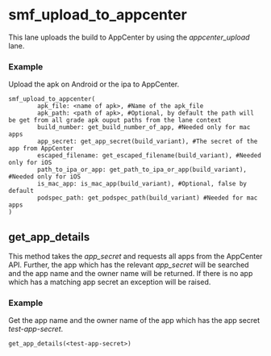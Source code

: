 # smf_upload_to_appcenter

This lane uploads the build to AppCenter by using the *appcenter_upload* lane. 

### Example
Upload the apk on Android or the ipa to AppCenter.
```
smf_upload_to_appcenter(
        apk_file: <name of apk>, #Name of the apk_file
        apk_path: <path of apk>, #Optional, by default the path will be get from all grade apk ouput paths from the lane context
        build_number: get_build_number_of_app, #Needed only for mac apps
        app_secret: get_app_secret(build_variant), #The secret of the app from AppCenter
        escaped_filename: get_escaped_filename(build_variant), #Needed only for iOS
        path_to_ipa_or_app: get_path_to_ipa_or_app(build_variant), #Needed only for iOS
        is_mac_app: is_mac_app(build_variant), #Optional, false by default
        podspec_path: get_podspec_path(build_variant) #Needed for mac apps
)
```

## get_app_details
This method takes the *app_secret* and requests all apps from the AppCenter API. Further, the app which has the relevant *app_secret* will be searched and the app name and the owner name will be returned. If there is no app which has a matching app secret an exception will be raised.  

### Example
Get the app name and the owner name of the app which has the app secret *test-app-secret*.
```
get_app_details(<test-app-secret>)
```
